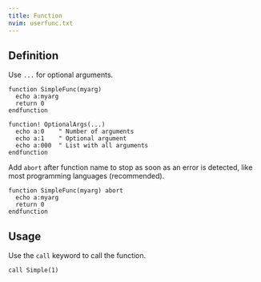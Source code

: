```yaml
---
title: Function
nvim: userfunc.txt
---
```


## Definition

Use `...` for optional arguments.

```vim
function SimpleFunc(myarg)
  echo a:myarg
  return 0
endfunction

function! OptionalArgs(...)
  echo a:0    " Number of arguments
  echo a:1    " Optional argument
  echo a:000  " List with all arguments
endfunction
```

Add `abort` after function name to stop as soon as an error is detected,
like most programming languages (recommended).

```vim
function SimpleFunc(myarg) abort
  echo a:myarg
  return 0
endfunction
```

## Usage

Use the `call` keyword to call the function.

```vim
call Simple(1)
```
